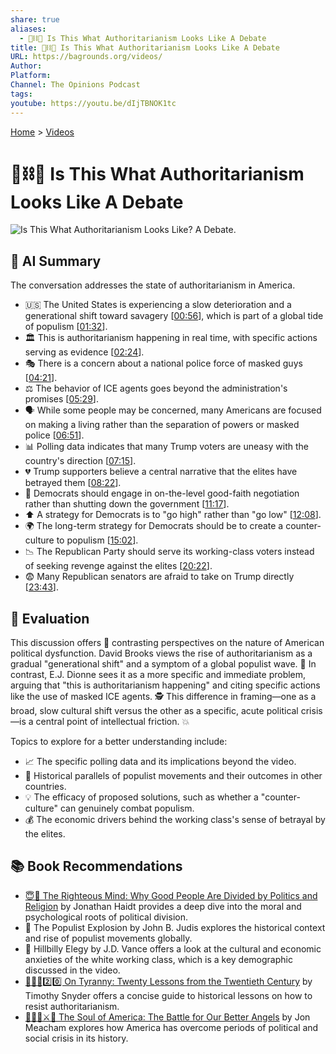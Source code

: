 ```yaml
---
share: true
aliases:
  - 👑⛓️🤔 Is This What Authoritarianism Looks Like A Debate
title: 👑⛓️🤔 Is This What Authoritarianism Looks Like A Debate
URL: https://bagrounds.org/videos/
Author:
Platform:
Channel: The Opinions Podcast
tags:
youtube: https://youtu.be/dIjTBNOK1tc
---
```

[Home](../index.md) > [Videos](./index.md)  
# 👑⛓️🤔 Is This What Authoritarianism Looks Like A Debate  
![Is This What Authoritarianism Looks Like? A Debate.](https://youtu.be/dIjTBNOK1tc)  
  
## 🤖 AI Summary  
The conversation addresses the state of authoritarianism in America.  
  
* 🇺🇸 The United States is experiencing a slow deterioration and a generational shift toward savagery \[[00:56](http://www.youtube.com/watch?v=dIjTBNOK1tc&t=56)], which is part of a global tide of populism \[[01:32](http://www.youtube.com/watch?v=dIjTBNOK1tc&t=92)].  
* 🏛️ This is authoritarianism happening in real time, with specific actions serving as evidence \[[02:24](http://www.youtube.com/watch?v=dIjTBNOK1tc&t=144)].  
* 🎭 There is a concern about a national police force of masked guys \[[04:21](http://www.youtube.com/watch?v=dIjTBNOK1tc&t=261)].  
* ⚖️ The behavior of ICE agents goes beyond the administration's promises \[[05:29](http://www.youtube.com/watch?v=dIjTBNOK1tc&t=329)].  
* 🗣️ While some people may be concerned, many Americans are focused on making a living rather than the separation of powers or masked police \[[06:51](http://www.youtube.com/watch?v=dIjTBNOK1tc&t=411)].  
* 📊 Polling data indicates that many Trump voters are uneasy with the country's direction \[[07:15](http://www.youtube.com/watch?v=dIjTBNOK1tc&t=435)].  
* 💔 Trump supporters believe a central narrative that the elites have betrayed them \[[08:22](http://www.youtube.com/watch?v=dIjTBNOK1tc&t=502)].  
* 🤝 Democrats should engage in on-the-level good-faith negotiation rather than shutting down the government \[[11:17](http://www.youtube.com/watch?v=dIjTBNOK1tc&t=677)].  
* ⬆️ A strategy for Democrats is to "go high" rather than "go low" \[[12:08](http://www.youtube.com/watch?v=dIjTBNOK1tc&t=728)].  
* 🌍 The long-term strategy for Democrats should be to create a counter-culture to populism \[[15:02](http://www.youtube.com/watch?v=dIjTBNOK1tc&t=902)].  
* 📉 The Republican Party should serve its working-class voters instead of seeking revenge against the elites \[[20:22](http://www.youtube.com/watch?v=dIjTBNOK1tc&t=1222)].  
* 😨 Many Republican senators are afraid to take on Trump directly \[[23:43](http://www.youtube.com/watch?v=dIjTBNOK1tc&t=1423)].  
  
## 🤔 Evaluation  
This discussion offers 🔄 contrasting perspectives on the nature of American political dysfunction. David Brooks views the rise of authoritarianism as a gradual "generational shift" and a symptom of a global populist wave. 🌊 In contrast, E.J. Dionne sees it as a more specific and immediate problem, arguing that "this is authoritarianism happening" and citing specific actions like the use of masked ICE agents. 🕵️ This difference in framing—one as a broad, slow cultural shift versus the other as a specific, acute political crisis—is a central point of intellectual friction. 💥  
  
Topics to explore for a better understanding include:  
* 📈 The specific polling data and its implications beyond the video.  
* 📜 Historical parallels of populist movements and their outcomes in other countries.  
* 💡 The efficacy of proposed solutions, such as whether a "counter-culture" can genuinely combat populism.  
* 💰 The economic drivers behind the working class's sense of betrayal by the elites.  
  
## 📚 Book Recommendations  
* [😇🧠 The Righteous Mind: Why Good People Are Divided by Politics and Religion](../books/the-righteous-mind.md) by Jonathan Haidt provides a deep dive into the moral and psychological roots of political division.  
* 📖 The Populist Explosion by John B. Judis explores the historical context and rise of populist movements globally.  
* 📖 Hillbilly Elegy by J.D. Vance offers a look at the cultural and economic anxieties of the white working class, which is a key demographic discussed in the video.  
* [👑🚫📜2️⃣0️⃣ On Tyranny: Twenty Lessons from the Twentieth Century](../books/on-tyranny.md) by Timothy Snyder offers a concise guide to historical lessons on how to resist authoritarianism.  
* [👻🇺🇸⚔️🪽 The Soul of America: The Battle for Our Better Angels](../books/the-soul-of-america-the-battle-for-our-better-angels.md) by Jon Meacham explores how America has overcome periods of political and social crisis in its history.